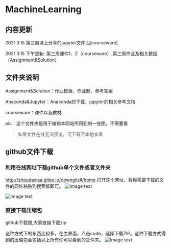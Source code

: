 # MachineLearning
## 内容更新
2021.3.15 第三周课上分享的jupyter文件(见courseware)

2021.3.15 下午更新: 第三周课件1、2（courseware）,第三周作业及相关数据（Assignment&Solution）

## 文件夹说明
Assignment&Solution：作业模板、作业题、参考答案

Anaconda&Jupyter：Anaconda的下载、jupyter的相关参考文档

courseware：课件以及教材

pic：这个文件夹是用于编辑本网站所用到的一些图，不需要看

>如果文件在线无法预览，可下载至本地查看
>
## github文件下载
### 利用在线网址下载github单个文件或者文件夹
http://zhoudaxiaa.gitee.io/downgit/#/home
打开这个网址，将你需要下载的文件的网址粘贴到搜索框即可。
![Image text](https://github.com/ruc-nonpara-statistic/MachineLearning/blob/main/pic/QQ%E6%88%AA%E5%9B%BE20210316172817.png)

![Image text](https://github.com/ruc-nonpara-statistic/MachineLearning/blob/main/pic/QQ%E6%88%AA%E5%9B%BE20210316173201.png)
### 直接下载压缩包
github下载慢,大家直接下载zip

这种方式下的东西比较多，在主界面，点击code，选择下载ZIP。这种下载方式得到的压缩包会包括以上所有你可以看到的文件夹。
![Image text](https://github.com/ruc-nonpara-statistic/MachineLearning/blob/main/pic/no6.png)
